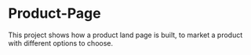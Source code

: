 # Product-Page
This project shows how a product land page is built, to market a product with different options to choose.
